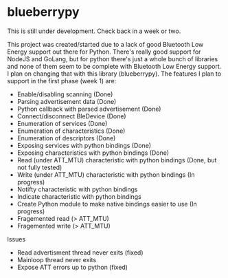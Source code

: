 # blueberrypy

This is still under development. Check back in a week or two.

This project was created/started due to a lack of good Bluetooth Low Energy support out there for Python. There's really good support for NodeJS and GoLang, but for python there's just a whole bunch of libraries and none of them seem to be complete with Bluetooth Low Energy support. I plan on changing that with this library (blueberrypy). The features I plan to support in the first phase (week 1) are:

- Enable/disabling scanning (Done)
- Parsing advertisement data (Done)
- Python callback with parsed advertisement (Done)
- Connect/disconnect BleDevice (Done)
- Enumeration of services (Done)
- Enumeration of characteristics (Done)
- Enumeration of descriptors (Done)
- Exposing services with python bindings (Done)
- Exposing characteristics with python bindings (Done)
- Read (under ATT_MTU) characteristic with python bindings (Done, but not fully tested)
- Write (under ATT_MTU) characteristic with python bindings (In progress)
- Notifty characteristic with python bindings
- Indicate characteristic with python bindings
- Create Python module to make native bindings easier to use (In progress)
- Fragemented read (> ATT_MTU)
- Fragemented write (> ATT_MTU)

Issues
 - Read advertisment thread never exits (fixed)
 - Mainloop thread never exits
 - Expose ATT errors up to python (fixed)
